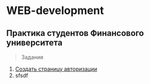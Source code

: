 # WEB-development


## Практика студентов Финансового университета


> Задания

1. [Создать страницу авторизации](https://1.html)
2. sfsdf
